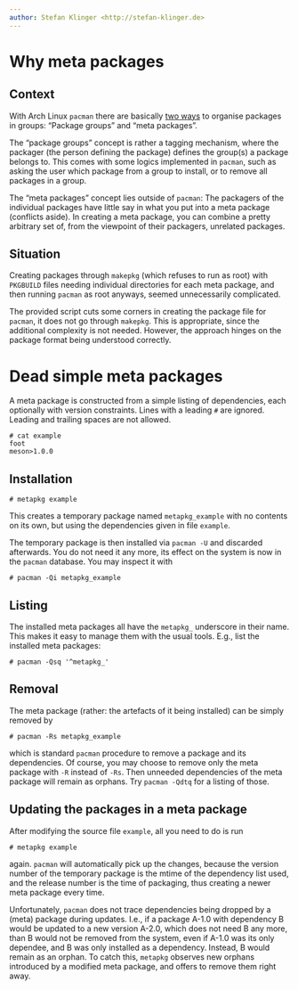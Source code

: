 ```yaml
---
author: Stefan Klinger <http://stefan-klinger.de>
---
```



Why meta packages
=================

Context
-------

With Arch Linux `pacman` there are basically [two ways][1] to organise
packages in groups: “Package groups” and “meta packages”.

The “package groups” concept is rather a tagging mechanism, where the
packager (the person defining the package) defines the group(s) a
package belongs to.  This comes with some logics implemented in
`pacman`, such as asking the user which package from a group to
install, or to remove all packages in a group.

The “meta packages” concept lies outside of `pacman`: The packagers of
the individual packages have little say in what you put into a meta
package (conflicts aside).  In creating a meta package, you can
combine a pretty arbitrary set of, from the viewpoint of their
packagers, unrelated packages.


Situation
---------

Creating packages through `makepkg` (which refuses to run as root)
with `PKGBUILD` files needing individual directories for each meta
package, and then running `pacman` as root anyways, seemed
unnecessarily complicated.

The provided script cuts some corners in creating the package file for
`pacman`, it does not go through `makepkg`.  This is appropriate,
since the additional complexity is not needed.  However, the approach
hinges on the package format being understood correctly.


Dead simple meta packages
=========================

A meta package is constructed from a simple listing of dependencies,
each optionally with version constraints.  Lines with a leading `#`
are ignored.  Leading and trailing spaces are not allowed.

    # cat example
    foot
    meson>1.0.0


Installation
------------

    # metapkg example

This creates a temporary package named `metapkg_example` with no
contents on its own, but using the dependencies given in file
`example`.

The temporary package is then installed via `pacman -U` and discarded
afterwards.  You do not need it any more, its effect on the system is
now in the `pacman` database.  You may inspect it with

    # pacman -Qi metapkg_example


Listing
-------

The installed meta packages all have the `metapkg_` underscore in
their name.  This makes it easy to manage them with the usual tools.
E.g., list the installed meta packages:

    # pacman -Qsq '^metapkg_'


Removal
-------

The meta package (rather: the artefacts of it being installed) can be
simply removed by

    # pacman -Rs metapkg_example

which is standard `pacman` procedure to remove a package and its
dependencies.  Of course, you may choose to remove only the meta
package with `-R` instead of `-Rs`.  Then unneeded dependencies of the
meta package will remain as orphans.  Try `pacman -Qdtq` for a listing
of those.


Updating the packages in a meta package
---------------------------------------

After modifying the source file `example`, all you need to do is run

    # metapkg example

again.  `pacman` will automatically pick up the changes, because the
version number of the temporary package is the mtime of the dependency
list used, and the release number is the time of packaging, thus
creating a newer meta package every time.

Unfortunately, `pacman` does not trace dependencies being dropped by a
(meta) package during updates.  I.e., if a package A-1.0 with
dependency B would be updated to a new version A-2.0, which does not
need B any more, than B would not be removed from the system, even if
A-1.0 was its only dependee, and B was only installed as a dependency.
Instead, B would remain as an orphan.  To catch this, `metapkg`
observes new orphans introduced by a modified meta package, and offers
to remove them right away.


[1]: https://wiki.archlinux.org/title/Meta_package_and_package_group
